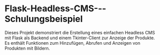 # Flask-Headless-CMS---Schulungsbeispiel
Dieses Projekt demonstriert die Erstellung eines einfachen Headless CMS mit Flask als Backend und einem Tkinter-Client zur Anzeige der Produkte. Es enthält Funktionen zum Hinzufügen, Abrufen und Anzeigen von Produkten mit Bildern.
